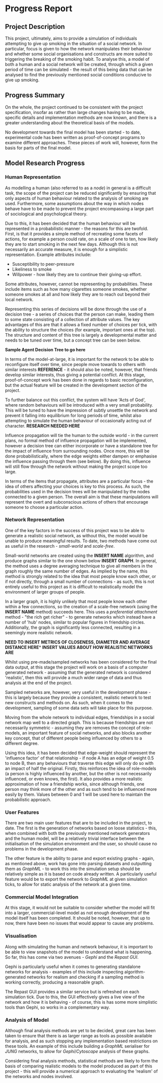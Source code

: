 # Progress Report

## Project Description

This project, ultimately, aims to provide a simulation of individuals attempting to give up smoking in the situation of a social network. In particular, focus is given to how the network manipulates their behaviour and whether some social organisations and constructs are more suited to triggering the breaking of the smoking habit. To analyse this, a model of both a human and a social network will be created, through which a given period of time can be simulated - the result of this being data that can be analysed to find the previously mentioned social conditions conducive to give up smoking.

## Progress Summary

On the whole, the project continued to be consistent with the project specification, insofar as rather than large changes having to be made, specific details and implementation methods are now known, and there is a greater understanding about the theoretical basis of the models.

No development towards the final model has been started - to date, experimental code has been written as proof-of-concept programs to examine different approaches. These pieces of work will, however, form the basis for parts of the final model.

## Model Research Progress

### Human Representation

As modelling a human (also referred to as a *node*) in general is a difficult task, the scope of the project can be reduced significantly by ensuring that only aspects of human behaviour related to the analysis of smoking are used. Furthermore, some assumptions about the way in which nodes behave have to be made to prevent the project encompassing a large part of sociological and psychological theory. 

Due to this, it has been decided that the human behaviour will be represented in a probabilistic manner - the reasons for this are twofold. First, is that it provides a simple method of recreating some facets of actions, for example a person could rate, on a scale of one to ten, how likely they are to start smoking in the next few days. Although this is not necessarily an accurate measure, it is enough for a simplistic representation. Example attributes include:

* Susceptibility to peer-pressure
* Likeliness to smoke
* Willpower - how likely they are to continue their giving-up effort.

Some attributes, however, cannot be representing by probabilities. These include items such as how many cigarettes someone smokes, whether someone smokes at all and how likely they are to reach out beyond their local network.

Representing this series of decisions will be done through the use of a decision tree - a series of choices that the person can make, leading them to some state consisting of a collection of attribute values. The key advantages of this are that it allows a fixed number of choices per tick, with the ability to structure the choices (for example, important ones at the top). The structure and content of this tree is largely a developmental matter and needs to be tuned over time, but a concept tree can be seen below.

**Sample Agent Decision Tree to go here**

In terms of the model-at-large, it is important for the network to be able to reconfigure itself over time, since people move towards to others with similar interests **REFERENCE** - it should also be noted, however, that friends develop similar interests, thus giving a potential conflict. At this stage, proof-of-concept work has been done in regards to basic reconfiguration, but the actual feature will be created in the development section of the project. 

To further balance out this conflict, the system will have 'Acts of God', where random behaviours will be introduced with a very small probability. This will be tuned to have the impression of subtly unsettle the network and prevent it falling into equilibrium for long periods of time, whilst also attempting to simulate the human behaviour of occasionally acting out of character. **RESEARCH NEEDED HERE**

Influence propagation will tie the human to the outside world - in the current plans, no formal method of influence propagation will be implemented, however a decision tree can either incorporate or have a standalone tree for the impact of influence from surrounding nodes. Once more, this will be done probabilistically, where the edge weights either dampen or emphasise the influence passing through them (see below). By doing this, influence will still flow through the network without making the project scope too large.

In terms of the items that propagate, attributes are a particular focus - the idea of others affecting your choices is key to this process. As such, the probabilities used in the decision trees will be manipulated by the nodes connected to a given person. The overall aim is that these manipulations will represent the overt and subconscious actions of others that encourage someone to choose a particular action.

### Network Representation
One of the key factors in the success of this project was to be able to generate a realistic social network, as without this, the model would be unable to produce meaningful results. To date, two methods have come out as useful in the research - *small-world* and *scale-free*.

Small-world networks are created using the **INSERT NAME** algorithm, and produce graphs similar to the one shown below **INSERT GRAPH**. In general, the method uses a degree averaging technique to give all members in the graph roughly the same number of edges. As implied by the name, this method is strongly related to the idea that most people know each other, or if not directly, through a small number of connections - as such, this is not entirely useful to this project as it is difficult to realistically model the environment of larger groups of people. 

In a larger graph, it is highly unlikely that most people know each other within a few connections, so the creation of a scale-free network (using the **INSERT NAME** method) succeeds here. This uses a *preferential attachment* method - "the rich get richer" - to generate networks which instead have a number of 'hub' nodes, similar to popular figures in friendship circles. Additionally, the graph is significantly less connected, resulting in a seemingly more realistic network.

**NEED TO INSERT METRICS OF CLOSENESS, DIAMETER AND AVERAGE DISTANCE HERE***
**INSERT VALUES ABOUT HOW REALISTIC NETWORKS ARE**

Whilst using pre-made/sampled networks has been considered for the final data output, at this stage the project will work on a basis of a computer generated network - assuming that the generated network is considered 'realistic', then this will provide a much wider range of data and thus analysis at the end of the project. 

Sampled networks are, however, very useful in the development phase - this is largely because they provide a consistent, realistic network to test new constructs and methods on. As such, when it comes to the development, sampling of some data sets will take place for this purpose. 

Moving from the whole network to individual edges, friendships in a social network map well to a directed graph. This is because friendships are not necessarily symmetric - assuming they are removes the concept of role-models, an important feature of social networks, and also blocks another key concept,  that of different people being influenced by others to a different degree. 

Using this idea, it has been decided that edge-weight should represent the 'influence factor' of that relationship - if node A has an edge of weight 0.5 to node B, then any behaviours that traverse this edge will only do so with an impact of half the original. Firstly, this reinforces the idea of role-models (a person is highly influenced by another, but the other is not necessarily influenced, or even knows, the first). It also provides a more realistic approximation of how a friendship works, since although friends, one person may think more of the other and as such tend to be influenced more easily by them. Values between 0 and 1 will be used here to maintain the probabilistic approach.

### User Features

There are two main user features that are to be included in the project, to date. The first is the generation of networks based on loose statistics - this, when combined with both the previously mentioned network generators and the human model, will be a relatively trivial interface between the initialisation of the simulation environment and the user, so should cause no problems in the development phase. 

The other feature is the ability to parse and export existing graphs - again, as mentioned above, work has gone into parsing datasets and outputting them as *GraphML* - to work this into the simulation setup should be relatively simple as it is based on code already written. A particularly useful feature would be to export the network to *GraphML* at given simulation ticks, to allow for static analysis of the network at a given time. 

### Commercial Model Integration

At this stage, it would not be suitable to consider whether the model will fit into a larger, commercial-level model as not enough development of the model itself has been completed. It should be noted, however, that up to now, there have been no issues that would appear to cause any problems. 

### Visualisation

Along with simulating the human and network behaviour, it is important to be able to view snapshots of the model to understand what is happening. So far, this has come via two avenues - *Gephi* and the *Repast GUI*. 

Gephi is particularly useful when it comes to generating standalone networks for analysis - examples of this include inspecting algorithm-generated networks for realism and checking if a sampling method is working correctly, producing a reasonable graph.

The Repast GUI provides a similar service but is refreshed on each simulation tick. Due to this, the GUI effectively gives a live view of the network and how it is behaving - of course, this is has some more simplistic tools than Gephi, so works in a complementary way.

### Analysis of Model

Although final analysis methods are yet to be decided, great care has been taken to ensure that there is as larger range as tools as possible available for analysis, and as such stopping any implementation based restrictions on these tools. An example of this include building a *GraphML* serialiser for *JUNG* networks, to allow for *Gephi*/*Cytoscape* analysis of these graphs.

Considering final analysis methods, statistical methods are likely to form the basis of comparing realistic models to the model produced as part of this project - this will provide a numerical approach to evaluating the 'realism' of the networks and nodes involved.

